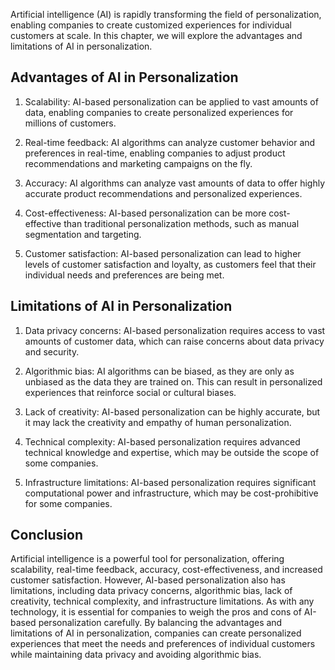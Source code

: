
Artificial intelligence (AI) is rapidly transforming the field of personalization, enabling companies to create customized experiences for individual customers at scale. In this chapter, we will explore the advantages and limitations of AI in personalization.

Advantages of AI in Personalization
-----------------------------------

1. Scalability: AI-based personalization can be applied to vast amounts of data, enabling companies to create personalized experiences for millions of customers.

2. Real-time feedback: AI algorithms can analyze customer behavior and preferences in real-time, enabling companies to adjust product recommendations and marketing campaigns on the fly.

3. Accuracy: AI algorithms can analyze vast amounts of data to offer highly accurate product recommendations and personalized experiences.

4. Cost-effectiveness: AI-based personalization can be more cost-effective than traditional personalization methods, such as manual segmentation and targeting.

5. Customer satisfaction: AI-based personalization can lead to higher levels of customer satisfaction and loyalty, as customers feel that their individual needs and preferences are being met.

Limitations of AI in Personalization
------------------------------------

1. Data privacy concerns: AI-based personalization requires access to vast amounts of customer data, which can raise concerns about data privacy and security.

2. Algorithmic bias: AI algorithms can be biased, as they are only as unbiased as the data they are trained on. This can result in personalized experiences that reinforce social or cultural biases.

3. Lack of creativity: AI-based personalization can be highly accurate, but it may lack the creativity and empathy of human personalization.

4. Technical complexity: AI-based personalization requires advanced technical knowledge and expertise, which may be outside the scope of some companies.

5. Infrastructure limitations: AI-based personalization requires significant computational power and infrastructure, which may be cost-prohibitive for some companies.

Conclusion
----------

Artificial intelligence is a powerful tool for personalization, offering scalability, real-time feedback, accuracy, cost-effectiveness, and increased customer satisfaction. However, AI-based personalization also has limitations, including data privacy concerns, algorithmic bias, lack of creativity, technical complexity, and infrastructure limitations. As with any technology, it is essential for companies to weigh the pros and cons of AI-based personalization carefully. By balancing the advantages and limitations of AI in personalization, companies can create personalized experiences that meet the needs and preferences of individual customers while maintaining data privacy and avoiding algorithmic bias.
